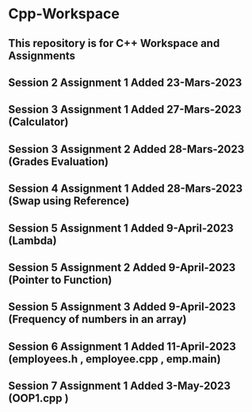 # Cpp-Workspace
## This repository is for C++ Workspace and Assignments

## Session 2 Assignment 1 Added 23-Mars-2023

## Session 3 Assignment 1 Added 27-Mars-2023 (Calculator)

## Session 3 Assignment 2 Added 28-Mars-2023 (Grades Evaluation)

## Session 4 Assignment 1 Added 28-Mars-2023 (Swap using Reference)

## Session 5 Assignment 1 Added 9-April-2023 (Lambda)

## Session 5 Assignment 2 Added 9-April-2023 (Pointer to Function)

## Session 5 Assignment 3 Added 9-April-2023 (Frequency of numbers in an array)

## Session 6 Assignment 1 Added 11-April-2023 (employees.h , employee.cpp , emp.main)

## Session 7 Assignment 1 Added 3-May-2023 (OOP1.cpp ) 






